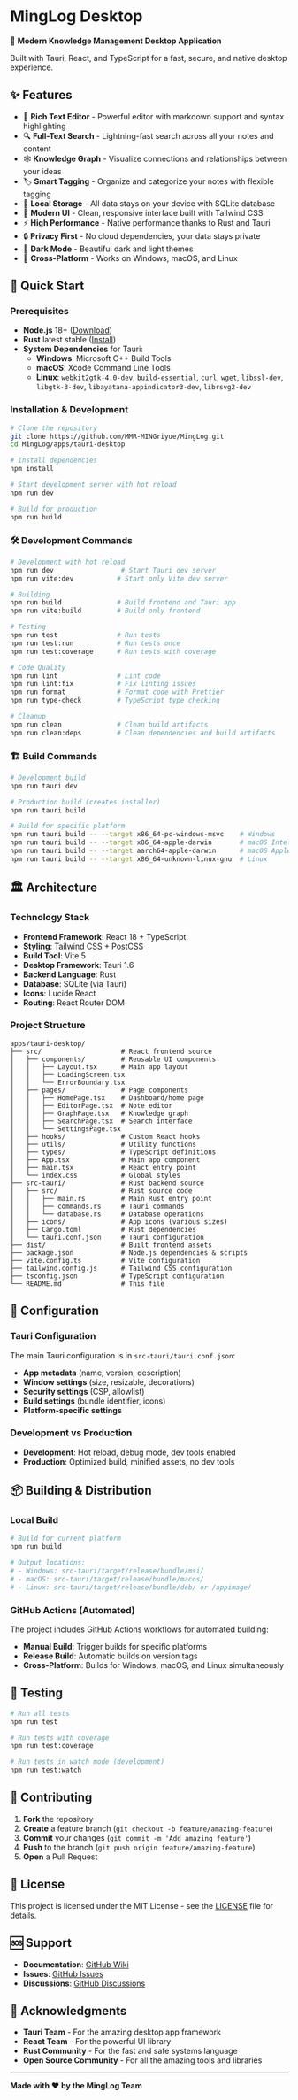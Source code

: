# MingLog Desktop

🚀 **Modern Knowledge Management Desktop Application**

Built with Tauri, React, and TypeScript for a fast, secure, and native desktop experience.

## ✨ Features

- 📝 **Rich Text Editor** - Powerful editor with markdown support and syntax highlighting
- 🔍 **Full-Text Search** - Lightning-fast search across all your notes and content
- 🕸️ **Knowledge Graph** - Visualize connections and relationships between your ideas
- 🏷️ **Smart Tagging** - Organize and categorize your notes with flexible tagging
- 💾 **Local Storage** - All data stays on your device with SQLite database
- 🎨 **Modern UI** - Clean, responsive interface built with Tailwind CSS
- ⚡ **High Performance** - Native performance thanks to Rust and Tauri
- 🔒 **Privacy First** - No cloud dependencies, your data stays private
- 🌙 **Dark Mode** - Beautiful dark and light themes
- 📱 **Cross-Platform** - Works on Windows, macOS, and Linux

## 🚀 Quick Start

### Prerequisites

- **Node.js** 18+ ([Download](https://nodejs.org/))
- **Rust** latest stable ([Install](https://rustup.rs/))
- **System Dependencies** for Tauri:
  - **Windows**: Microsoft C++ Build Tools
  - **macOS**: Xcode Command Line Tools
  - **Linux**: `webkit2gtk-4.0-dev`, `build-essential`, `curl`, `wget`, `libssl-dev`, `libgtk-3-dev`, `libayatana-appindicator3-dev`, `librsvg2-dev`

### Installation & Development

```bash
# Clone the repository
git clone https://github.com/MMR-MINGriyue/MingLog.git
cd MingLog/apps/tauri-desktop

# Install dependencies
npm install

# Start development server with hot reload
npm run dev

# Build for production
npm run build
```

### 🛠️ Development Commands

```bash
# Development with hot reload
npm run dev                 # Start Tauri dev server
npm run vite:dev           # Start only Vite dev server

# Building
npm run build              # Build frontend and Tauri app
npm run vite:build         # Build only frontend

# Testing
npm run test               # Run tests
npm run test:run           # Run tests once
npm run test:coverage      # Run tests with coverage

# Code Quality
npm run lint               # Lint code
npm run lint:fix           # Fix linting issues
npm run format             # Format code with Prettier
npm run type-check         # TypeScript type checking

# Cleanup
npm run clean              # Clean build artifacts
npm run clean:deps         # Clean dependencies and build artifacts
```

### 🏗️ Build Commands

```bash
# Development build
npm run tauri dev

# Production build (creates installer)
npm run tauri build

# Build for specific platform
npm run tauri build -- --target x86_64-pc-windows-msvc    # Windows
npm run tauri build -- --target x86_64-apple-darwin       # macOS Intel
npm run tauri build -- --target aarch64-apple-darwin      # macOS Apple Silicon
npm run tauri build -- --target x86_64-unknown-linux-gnu  # Linux
```

## 🏛️ Architecture

### Technology Stack

- **Frontend Framework**: React 18 + TypeScript
- **Styling**: Tailwind CSS + PostCSS
- **Build Tool**: Vite 5
- **Desktop Framework**: Tauri 1.6
- **Backend Language**: Rust
- **Database**: SQLite (via Tauri)
- **Icons**: Lucide React
- **Routing**: React Router DOM

### Project Structure

```
apps/tauri-desktop/
├── src/                    # React frontend source
│   ├── components/         # Reusable UI components
│   │   ├── Layout.tsx      # Main app layout
│   │   ├── LoadingScreen.tsx
│   │   └── ErrorBoundary.tsx
│   ├── pages/              # Page components
│   │   ├── HomePage.tsx    # Dashboard/home page
│   │   ├── EditorPage.tsx  # Note editor
│   │   ├── GraphPage.tsx   # Knowledge graph
│   │   ├── SearchPage.tsx  # Search interface
│   │   └── SettingsPage.tsx
│   ├── hooks/              # Custom React hooks
│   ├── utils/              # Utility functions
│   ├── types/              # TypeScript definitions
│   ├── App.tsx             # Main app component
│   ├── main.tsx            # React entry point
│   └── index.css           # Global styles
├── src-tauri/              # Rust backend source
│   ├── src/                # Rust source code
│   │   ├── main.rs         # Main Rust entry point
│   │   ├── commands.rs     # Tauri commands
│   │   └── database.rs     # Database operations
│   ├── icons/              # App icons (various sizes)
│   ├── Cargo.toml          # Rust dependencies
│   └── tauri.conf.json     # Tauri configuration
├── dist/                   # Built frontend assets
├── package.json            # Node.js dependencies & scripts
├── vite.config.ts          # Vite configuration
├── tailwind.config.js      # Tailwind CSS configuration
├── tsconfig.json           # TypeScript configuration
└── README.md               # This file
```

## 🔧 Configuration

### Tauri Configuration

The main Tauri configuration is in `src-tauri/tauri.conf.json`:

- **App metadata** (name, version, description)
- **Window settings** (size, resizable, decorations)
- **Security settings** (CSP, allowlist)
- **Build settings** (bundle identifier, icons)
- **Platform-specific settings**

### Development vs Production

- **Development**: Hot reload, debug mode, dev tools enabled
- **Production**: Optimized build, minified assets, no dev tools

## 📦 Building & Distribution

### Local Build

```bash
# Build for current platform
npm run build

# Output locations:
# - Windows: src-tauri/target/release/bundle/msi/
# - macOS: src-tauri/target/release/bundle/macos/
# - Linux: src-tauri/target/release/bundle/deb/ or /appimage/
```

### GitHub Actions (Automated)

The project includes GitHub Actions workflows for automated building:

- **Manual Build**: Trigger builds for specific platforms
- **Release Build**: Automatic builds on version tags
- **Cross-Platform**: Builds for Windows, macOS, and Linux simultaneously

## 🧪 Testing

```bash
# Run all tests
npm run test

# Run tests with coverage
npm run test:coverage

# Run tests in watch mode (development)
npm run test:watch
```

## 🤝 Contributing

1. **Fork** the repository
2. **Create** a feature branch (`git checkout -b feature/amazing-feature`)
3. **Commit** your changes (`git commit -m 'Add amazing feature'`)
4. **Push** to the branch (`git push origin feature/amazing-feature`)
5. **Open** a Pull Request

## 📄 License

This project is licensed under the MIT License - see the [LICENSE](../../LICENSE) file for details.

## 🆘 Support

- **Documentation**: [GitHub Wiki](https://github.com/MMR-MINGriyue/MingLog/wiki)
- **Issues**: [GitHub Issues](https://github.com/MMR-MINGriyue/MingLog/issues)
- **Discussions**: [GitHub Discussions](https://github.com/MMR-MINGriyue/MingLog/discussions)

## 🙏 Acknowledgments

- **Tauri Team** - For the amazing desktop app framework
- **React Team** - For the powerful UI library
- **Rust Community** - For the fast and safe systems language
- **Open Source Community** - For all the amazing tools and libraries

---

**Made with ❤️ by the MingLog Team**
